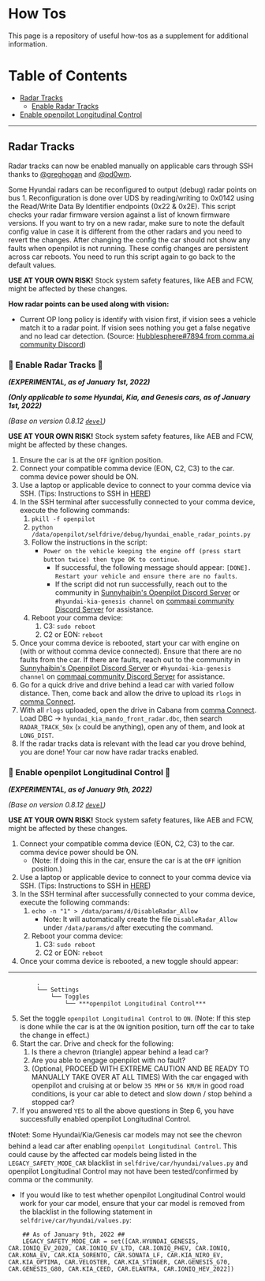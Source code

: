 # How Tos
This page is a repository of useful how-tos as a supplement for additional information.

Table of Contents
=======================

* [Radar Tracks](#Radar-Tracks)
    * [Enable Radar Tracks](#-Enable-Radar-Tracks-)
* [Enable openpilot Longitudinal Control](#-Enable-openpilot-Longitudinal-Control-)

---

## Radar Tracks

Radar tracks can now be enabled manually on applicable cars through SSH thanks to [@greghogan](https://github.com/greghogan) and [@pd0wm](https://github.com/pd0wm).

Some Hyundai radars can be reconfigured to output (debug) radar points on bus 1.
Reconfiguration is done over UDS by reading/writing to 0x0142 using the Read/Write Data By Identifier
endpoints (0x22 & 0x2E). This script checks your radar firmware version against a list of known
firmware versions. If you want to try on a new radar, make sure to note the default config value
in case it is different from the other radars and you need to revert the changes.
After changing the config the car should not show any faults when openpilot is not running.
These config changes are persistent across car reboots. You need to run this script again
to go back to the default values.

**USE AT YOUR OWN RISK!** Stock system safety features, like AEB and FCW, might be affected by these changes.

**How radar points can be used along with vision:**
* Current OP long policy is identify with vision first, if vision sees a vehicle match it to a radar point. If vision sees nothing you get a false negative and no lead car detection. (Source: [Hubblesphere#7894 from comma.ai community Discord](https://discord.com/channels/469524606043160576/872899198738104330/872913890793635872))

### 🚨 Enable Radar Tracks 🚨

***(EXPERIMENTAL, as of January 1st, 2022)***

***(Only applicable to some Hyundai, Kia, and Genesis cars, as of January 1st, 2022)***

*(Base on version 0.8.12 [`devel`](https://github.com/commaai/openpilot/tree/devel))*

**USE AT YOUR OWN RISK!** Stock system safety features, like AEB and FCW, might be affected by these changes.

1. Ensure the car is at the `OFF` ignition position.
2. Connect your compatible comma device (EON, C2, C3) to the car. comma device power should be ON.
3. Use a laptop or applicable device to connect to your comma device via SSH. (Tips: Instructions to SSH in [HERE](https://github.com/commaai/openpilot/wiki/SSH))
4. In the SSH terminal after successfully connected to your comma device, execute the following commands:
    1. `pkill -f openpilot`
    2. `python /data/openpilot/selfdrive/debug/hyundai_enable_radar_points.py`
    3. Follow the instructions in the script:
       * `Power on the vehicle keeping the engine off (press start button twice) then type OK to continue`.
           * If successful, the following message should appear: `[DONE]. Restart your vehicle and ensure there are no faults`.
           * If the script did not run successfully, reach out to the community in [Sunnyhaibin's Openpilot Discord Server](https://discord.gg/wRW3meAgtx) or `#hyundai-kia-genesis channel` on [commaai community Discord Server](https://discord.comma.ai) for assistance.
    4. Reboot your comma device:
        1. C3: `sudo reboot`
        2. C2 or EON: `reboot`
5. Once your comma device is rebooted, start your car with engine on (with or without comma device connected). Ensure that there are no faults from the car. If there are faults, reach out to the community in [Sunnyhaibin's Openpilot Discord Server](https://discord.gg/wRW3meAgtx) or `#hyundai-kia-genesis channel` on [commaai community Discord Server](https://discord.comma.ai) for assistance.
6. Go for a quick drive and drive behind a lead car with varied follow distance. Then, come back and allow the drive to upload its `rlogs` in [comma Connect](https://connect.comma.ai).
7. With all `rlogs` uploaded, open the drive in Cabana from [comma Connect](https://connect.comma.ai). Load DBC -> `hyundai_kia_mando_front_radar.dbc`, then search `RADAR_TRACK_50x` (`x` could be anything), open any of them, and look at `LONG_DIST`.
8. If the radar tracks data is relevant with the lead car you drove behind, you are done! Your car now have radar tracks enabled.

### 🚨 Enable openpilot Longitudinal Control 🚨

***(EXPERIMENTAL, as of January 9th, 2022)***

*(Base on version 0.8.12 [`devel`](https://github.com/commaai/openpilot/tree/devel))*

**USE AT YOUR OWN RISK!** Stock system safety features, like AEB and FCW, might be affected by these changes.

1. Connect your compatible comma device (EON, C2, C3) to the car. comma device power should be ON.
    * (Note: If doing this in the car, ensure the car is at the `OFF` ignition position.)
2. Use a laptop or applicable device to connect to your comma device via SSH. (Tips: Instructions to SSH in [HERE](https://github.com/commaai/openpilot/wiki/SSH))
3. In the SSH terminal after successfully connected to your comma device, execute the following commands:
    1. ```echo -n "1" > /data/params/d/DisableRadar_Allow```
        * Note: It will automatically create the file `DisableRadar_Allow` under `/data/params/d` after executing the command.
    2. Reboot your comma device:
        1. C3: `sudo reboot`
        2. C2 or EON: `reboot`
4. Once your comma device is rebooted, a new toggle should appear:
---
            .
            └── Settings
                └── Toggles
                    └── ***openpilot Longitudinal Control***
   
5. Set the toggle `openpilot Longitudinal Control` to `ON`. (Note: If this step is done while the car is at the `ON` ignition position, turn off the car to take the change in effect.)
6. Start the car. Drive and check for the following:
   1. Is there a chevron (triangle) appear behind a lead car?
   2. Are you able to engage openpilot with no fault?
   3. (Optional, PROCEED WITH EXTREME CAUTION AND BE READY TO MANUALLY TAKE OVER AT ALL TIMES) With the car engaged with openpilot and cruising at or below `35 MPH` or `56 KM/H` in good road conditions, is your car able to detect and slow down / stop behind a stopped car?
7. If you answered `YES` to all the above questions in Step 6, you have successfully enabled openpilot Longitudinal Control.

❗Note❗: Some Hyundai/Kia/Genesis car models may not see the chevron behind a lead car after enabling `openpilot Longitudinal Control`. This could cause by the affected car models being listed in the `LEGACY_SAFETY_MODE_CAR` blacklist in `selfdrive/car/hyundai/values.py` and openpilot Longitudinal Control may not have been tested/confirmed by comma or the community.
* If you would like to test whether openpilot Longitudinal Control would work for your car model, ensure that your car model is removed from the blacklist in the following statement in `selfdrive/car/hyundai/values.py`:
```
    ## As of January 9th, 2022 ##
    LEGACY_SAFETY_MODE_CAR = set([CAR.HYUNDAI_GENESIS, CAR.IONIQ_EV_2020, CAR.IONIQ_EV_LTD, CAR.IONIQ_PHEV, CAR.IONIQ, CAR.KONA_EV, CAR.KIA_SORENTO, CAR.SONATA_LF, CAR.KIA_NIRO_EV, CAR.KIA_OPTIMA, CAR.VELOSTER, CAR.KIA_STINGER, CAR.GENESIS_G70, CAR.GENESIS_G80, CAR.KIA_CEED, CAR.ELANTRA, CAR.IONIQ_HEV_2022])
```
